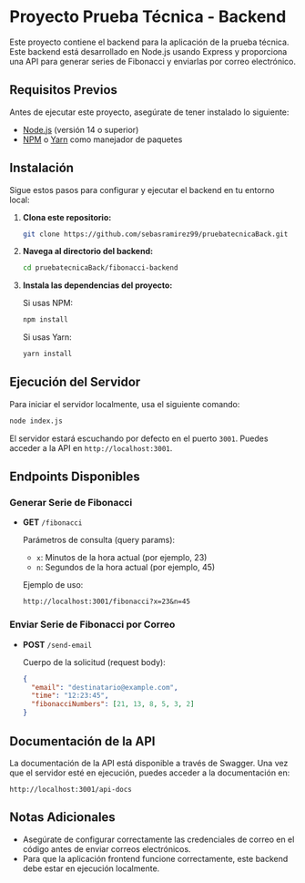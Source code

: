 
# Proyecto Prueba Técnica - Backend

Este proyecto contiene el backend para la aplicación de la prueba técnica. Este backend está desarrollado en Node.js usando Express y proporciona una API para generar series de Fibonacci y enviarlas por correo electrónico.

## Requisitos Previos

Antes de ejecutar este proyecto, asegúrate de tener instalado lo siguiente:

- [Node.js](https://nodejs.org/) (versión 14 o superior)
- [NPM](https://www.npmjs.com/) o [Yarn](https://yarnpkg.com/) como manejador de paquetes

## Instalación

Sigue estos pasos para configurar y ejecutar el backend en tu entorno local:

1. **Clona este repositorio:**

   ```bash
   git clone https://github.com/sebasramirez99/pruebatecnicaBack.git
   ```

2. **Navega al directorio del backend:**

   ```bash
   cd pruebatecnicaBack/fibonacci-backend
   ```

3. **Instala las dependencias del proyecto:**

   Si usas NPM:

   ```bash
   npm install
   ```

   Si usas Yarn:

   ```bash
   yarn install
   ```

## Ejecución del Servidor

Para iniciar el servidor localmente, usa el siguiente comando:

```bash
node index.js
```

El servidor estará escuchando por defecto en el puerto `3001`. Puedes acceder a la API en `http://localhost:3001`.

## Endpoints Disponibles

### Generar Serie de Fibonacci

- **GET** `/fibonacci`

  Parámetros de consulta (query params):
  - `x`: Minutos de la hora actual (por ejemplo, 23)
  - `n`: Segundos de la hora actual (por ejemplo, 45)

  Ejemplo de uso:

  ```
  http://localhost:3001/fibonacci?x=23&n=45
  ```

### Enviar Serie de Fibonacci por Correo

- **POST** `/send-email`

  Cuerpo de la solicitud (request body):

  ```json
  {
    "email": "destinatario@example.com",
    "time": "12:23:45",
    "fibonacciNumbers": [21, 13, 8, 5, 3, 2]
  }
  ```

## Documentación de la API

La documentación de la API está disponible a través de Swagger. Una vez que el servidor esté en ejecución, puedes acceder a la documentación en:

```
http://localhost:3001/api-docs
```

## Notas Adicionales

- Asegúrate de configurar correctamente las credenciales de correo en el código antes de enviar correos electrónicos.
- Para que la aplicación frontend funcione correctamente, este backend debe estar en ejecución localmente.
